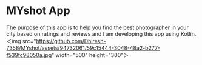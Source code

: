 # MYshot App
The purpose of this app is to help you find the best photographer in your city based on ratings and reviews and 
I am developing this app using Kotlin.
＜img src="https://github.com/Dhiresh-7358/MYshot/assets/94732061/59c15444-3048-48a2-b277-f539fc98050a.jpg" width="500" height="300"＞

